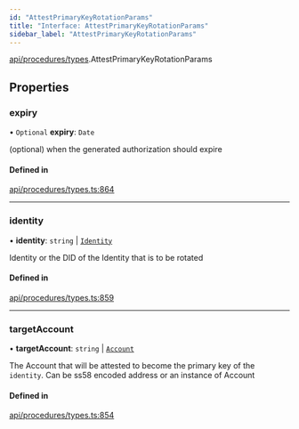```yaml
---
id: "AttestPrimaryKeyRotationParams"
title: "Interface: AttestPrimaryKeyRotationParams"
sidebar_label: "AttestPrimaryKeyRotationParams"
---
```


[api/procedures/types](../../../../../modules/API/Procedures/Types/Types.md).AttestPrimaryKeyRotationParams

## Properties

### expiry

• `Optional` **expiry**: `Date`

(optional) when the generated authorization should expire

#### Defined in

[api/procedures/types.ts:864](https://github.com/PolymeshAssociation/polymesh-sdk/blob/c53723bab/src/api/procedures/types.ts#L864)

___

### identity

• **identity**: `string` \| [`Identity`](../../../../../classes/API/Entities/Identity/Identity.md)

Identity or the DID of the Identity that is to be rotated

#### Defined in

[api/procedures/types.ts:859](https://github.com/PolymeshAssociation/polymesh-sdk/blob/c53723bab/src/api/procedures/types.ts#L859)

___

### targetAccount

• **targetAccount**: `string` \| [`Account`](../../../../../classes/API/Entities/Account/Account.md)

The Account that will be attested to become the primary key of the `identity`. Can be ss58 encoded address or an instance of Account

#### Defined in

[api/procedures/types.ts:854](https://github.com/PolymeshAssociation/polymesh-sdk/blob/c53723bab/src/api/procedures/types.ts#L854)
